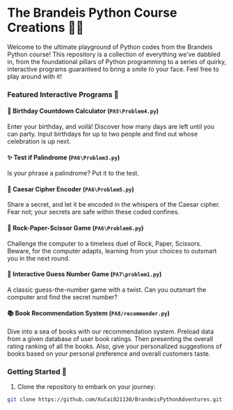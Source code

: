 # The Brandeis Python Course Creations 🐍✨

Welcome to the ultimate playground of Python codes from the Brandeis Python course! This repository is a collection of everything we've dabbled in, from the foundational pillars of Python programming to a series of quirky, interactive programs guaranteed to bring a smile to your face. Feel free to play around with it!


### Featured Interactive Programs 🎉

#### 🎂 Birthday Countdown Calculator (`PA5\Problem4.py`)
Enter your birthday, and voilà! Discover how many days are left until you can party. Input birthdays for up to two people and find out whose celebration is up next.

#### ✨ Test if Palindrome (`PA6\Problem3.py`)
Is your phrase a palindrome? Put it to the test.

#### 📜 Caesar Cipher Encoder (`PA6\Problem5.py`)
Share a secret, and let it be encoded in the whispers of the Caesar cipher. Fear not; your secrets are safe within these coded confines.

#### 🥌 Rock-Paper-Scissor Game (`PA6\Problem6.py`)
Challenge the computer to a timeless duel of Rock, Paper, Scissors. Beware, for the computer adapts, learning from your choices to outsmart you in the next round.

#### 🔢 Interactive Guess Number Game (`PA7\problem1.py`)
A classic guess-the-number game with a twist. Can you outsmart the computer and find the secret number?

#### 📚 Book Recommendation System (`PA8/recommender.py`)
Dive into a sea of books with our recommendation system. Preload data from a given database of user book ratings. Then presenting the overall rating ranking of all the books. Also, give your personalized suggestions of books based on your personal preference and overall customers taste.

### Getting Started 🚀

1. Clone the repository to embark on your journey:

```bash
git clone https://github.com/XuCai021130/BrandeisPythonAdventures.git
